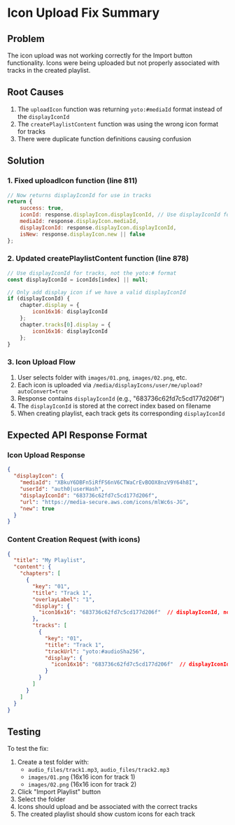 # Icon Upload Fix Summary

## Problem
The icon upload was not working correctly for the Import button functionality. Icons were being uploaded but not properly associated with tracks in the created playlist.

## Root Causes
1. The `uploadIcon` function was returning `yoto:#mediaId` format instead of the `displayIconId`
2. The `createPlaylistContent` function was using the wrong icon format for tracks
3. There were duplicate function definitions causing confusion

## Solution

### 1. Fixed uploadIcon function (line 811)
```javascript
// Now returns displayIconId for use in tracks
return {
    success: true,
    iconId: response.displayIcon.displayIconId, // Use displayIconId for tracks
    mediaId: response.displayIcon.mediaId,
    displayIconId: response.displayIcon.displayIconId,
    isNew: response.displayIcon.new || false
};
```

### 2. Updated createPlaylistContent function (line 878)
```javascript
// Use displayIconId for tracks, not the yoto:# format
const displayIconId = iconIds[index] || null;

// Only add display icon if we have a valid displayIconId
if (displayIconId) {
    chapter.display = {
        icon16x16: displayIconId
    };
    chapter.tracks[0].display = {
        icon16x16: displayIconId
    };
}
```

### 3. Icon Upload Flow
1. User selects folder with `images/01.png`, `images/02.png`, etc.
2. Each icon is uploaded via `/media/displayIcons/user/me/upload?autoConvert=true`
3. Response contains `displayIconId` (e.g., "683736c62fd7c5cd177d206f")
4. The `displayIconId` is stored at the correct index based on filename
5. When creating playlist, each track gets its corresponding `displayIconId`

## Expected API Response Format

### Icon Upload Response
```json
{
  "displayIcon": {
    "mediaId": "XBkuY6DBFn5iRfFS6nV6CTWaCrEvBOOX8nzV9Y64h8I",
    "userId": "auth0|userHash",
    "displayIconId": "683736c62fd7c5cd177d206f",
    "url": "https://media-secure.aws.com/icons/mlWc6s-JG",
    "new": true
  }
}
```

### Content Creation Request (with icons)
```json
{
  "title": "My Playlist",
  "content": {
    "chapters": [
      {
        "key": "01",
        "title": "Track 1",
        "overlayLabel": "1",
        "display": {
          "icon16x16": "683736c62fd7c5cd177d206f"  // displayIconId, not yoto:# format
        },
        "tracks": [
          {
            "key": "01",
            "title": "Track 1",
            "trackUrl": "yoto:#audioSha256",
            "display": {
              "icon16x16": "683736c62fd7c5cd177d206f"  // displayIconId here too
            }
          }
        ]
      }
    ]
  }
}
```

## Testing
To test the fix:
1. Create a test folder with:
   - `audio_files/track1.mp3`, `audio_files/track2.mp3`
   - `images/01.png` (16x16 icon for track 1)
   - `images/02.png` (16x16 icon for track 2)
2. Click "Import Playlist" button
3. Select the folder
4. Icons should upload and be associated with the correct tracks
5. The created playlist should show custom icons for each track